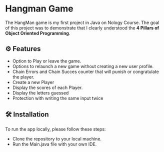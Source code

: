 # Hangman Game

The HangMan game is my first project in Java on Nology Course. The goal of this project was to demonstrate that I clearly understood the **4 Pillars of Object Oriented Programming**. 

## ⚙️ Features

- Option to Play or leave the game.
- Options to relaunch a new game without creating a new user profile.
- Chain Errors and Chain Succes counter that will punish or congratulate the player.
- Create a new Player
- Display the scores of each Player.
- Display the letters guessed
- Protection with writing the same input twice

## 🛠️ Installation 

To run the app locally, please follow these steps:

- Clone the repository to your local machine.
- Run the Main.java file with your own IDE.
